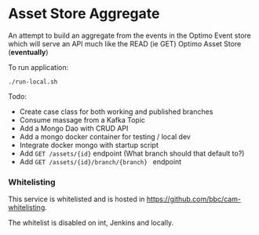 Asset Store Aggregate
==================

An attempt to build an aggregate from the events in the Optimo Event store which will serve an API much like the READ (ie GET) Optimo Asset Store (**eventually**)

To run application:

    ./run-local.sh

Todo:

* Create case class for both working and published branches
* Consume massage from a Kafka Topic
* Add a Mongo Dao with CRUD API
* Add a mongo docker container for testing / local dev
* Integrate docker mongo with startup script
* Add ``GET /assets/{id}`` endpoint (What branch should that default to?)
* Add ``GET /assets/{id}/branch/{branch} `` endpoint



### Whitelisting

This service is whitelisted and is hosted in https://github.com/bbc/cam-whitelisting.

The whitelist is disabled on int, Jenkins and locally.

